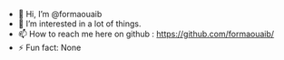 - 👋 Hi, I’m @formaouaib
- 👀 I’m interested in a lot of things.
- 📫 How to reach me here on github : https://github.com/formaouaib/
- ⚡ Fun fact: None


